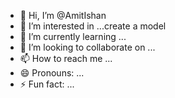 - 👋 Hi, I’m @AmitIshan
- 👀 I’m interested in ...create a model 
- 🌱 I’m currently learning ...
- 💞️ I’m looking to collaborate on ...
- 📫 How to reach me ...
- 😄 Pronouns: ...
- ⚡ Fun fact: ...

<!---
AmitIshan/AmitIshan is a ✨ special ✨ repository because its `README.md` (this file) appears on your GitHub profile.
You can click the Preview link to take a look at your changes.
--->
